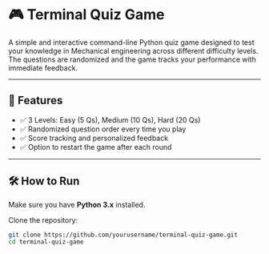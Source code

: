 # 🎮 Terminal Quiz Game

A simple and interactive command-line Python quiz game designed to test your knowledge in Mechanical engineering across different difficulty levels. The questions are randomized and the game tracks your performance with immediate feedback.

---

## 🚀 Features

- ✅ 3 Levels: Easy (5 Qs), Medium (10 Qs), Hard (20 Qs)
- ✅ Randomized question order every time you play
- ✅ Score tracking and personalized feedback
- ✅ Option to restart the game after each round

---

## 🛠️ How to Run

Make sure you have **Python 3.x** installed.

Clone the repository:

```bash
git clone https://github.com/yourusername/terminal-quiz-game.git
cd terminal-quiz-game
